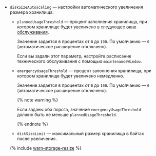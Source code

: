 * `diskSizeAutoscaling` — настройки автоматического увеличения размера хранилища:

  * `plannedUsageThreshold` — процент заполнения хранилища, при котором хранилище будет увеличено в следующее [окно обслуживания](../../../../managed-redis/concepts/maintenance.md#maintenance-window).

    Значение задается в процентах от `0` до `100`. По умолчанию — `0` (автоматическое расширение отключено).

    Если вы задали этот параметр, настройте расписание технического обслуживания с помощью `maintenanceWindow`.

  * `emergencyUsageThreshold` — процент заполнения хранилища, при котором хранилище будет увеличено немедленно.

    Значение задается в процентах от `0` до `100`. По умолчанию — `0` (автоматическое расширение отключено).

    {% note warning %}

    Если заданы оба порога, значение `emergencyUsageThreshold` должно быть не меньше `plannedUsageThreshold`.

    {% endnote %}

  * `diskSizeLimit` — максимальный размер хранилища в байтах после увеличения.

  

  {% include [warn-storage-resize](../warn-storage-resize.md) %}


  